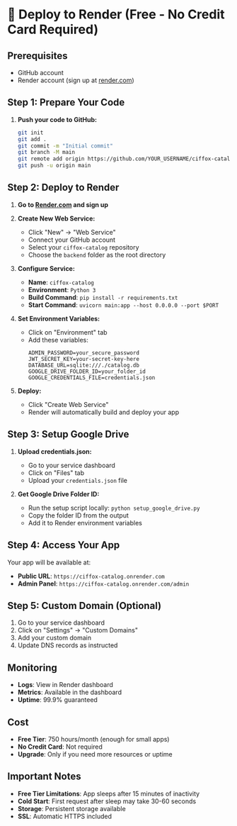 # 🚀 Deploy to Render (Free - No Credit Card Required)

## Prerequisites
- GitHub account
- Render account (sign up at [render.com](https://render.com))

## Step 1: Prepare Your Code

1. **Push your code to GitHub:**
   ```bash
   git init
   git add .
   git commit -m "Initial commit"
   git branch -M main
   git remote add origin https://github.com/YOUR_USERNAME/ciffox-catalog.git
   git push -u origin main
   ```

## Step 2: Deploy to Render

1. **Go to [Render.com](https://render.com) and sign up**

2. **Create New Web Service:**
   - Click "New" → "Web Service"
   - Connect your GitHub account
   - Select your `ciffox-catalog` repository
   - Choose the `backend` folder as the root directory

3. **Configure Service:**
   - **Name**: `ciffox-catalog`
   - **Environment**: `Python 3`
   - **Build Command**: `pip install -r requirements.txt`
   - **Start Command**: `uvicorn main:app --host 0.0.0.0 --port $PORT`

4. **Set Environment Variables:**
   - Click on "Environment" tab
   - Add these variables:
     ```
     ADMIN_PASSWORD=your_secure_password
     JWT_SECRET_KEY=your-secret-key-here
     DATABASE_URL=sqlite:///./catalog.db
     GOOGLE_DRIVE_FOLDER_ID=your_folder_id
     GOOGLE_CREDENTIALS_FILE=credentials.json
     ```

5. **Deploy:**
   - Click "Create Web Service"
   - Render will automatically build and deploy your app

## Step 3: Setup Google Drive

1. **Upload credentials.json:**
   - Go to your service dashboard
   - Click on "Files" tab
   - Upload your `credentials.json` file

2. **Get Google Drive Folder ID:**
   - Run the setup script locally: `python setup_google_drive.py`
   - Copy the folder ID from the output
   - Add it to Render environment variables

## Step 4: Access Your App

Your app will be available at:
- **Public URL**: `https://ciffox-catalog.onrender.com`
- **Admin Panel**: `https://ciffox-catalog.onrender.com/admin`

## Step 5: Custom Domain (Optional)

1. Go to your service dashboard
2. Click on "Settings" → "Custom Domains"
3. Add your custom domain
4. Update DNS records as instructed

## Monitoring

- **Logs**: View in Render dashboard
- **Metrics**: Available in the dashboard
- **Uptime**: 99.9% guaranteed

## Cost

- **Free Tier**: 750 hours/month (enough for small apps)
- **No Credit Card**: Not required
- **Upgrade**: Only if you need more resources or uptime

## Important Notes

- **Free Tier Limitations**: App sleeps after 15 minutes of inactivity
- **Cold Start**: First request after sleep may take 30-60 seconds
- **Storage**: Persistent storage available
- **SSL**: Automatic HTTPS included
